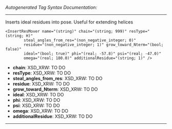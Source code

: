 _Autogenerated Tag Syntax Documentation:_

---
Inserts ideal residues into pose. Useful for extending helices

```
<InsertResMover name="(string)" chain="(string; 999)" resType="(string; H)"
        steal_angles_from_res="(non_negative_integer; 0)"
        residue="(non_negative_integer; 1)" grow_toward_Nterm="(bool; false)"
        ideal="(bool; true)" phi="(real; -57.8)" psi="(real; -47.0)"
        omega="(real; 180.0)" additionalResidue="(string; 1)" />
```

-   **chain**: XSD_XRW: TO DO
-   **resType**: XSD_XRW: TO DO
-   **steal_angles_from_res**: XSD_XRW: TO DO
-   **residue**: XSD_XRW: TO DO
-   **grow_toward_Nterm**: XSD_XRW: TO DO
-   **ideal**: XSD_XRW: TO DO
-   **phi**: XSD_XRW: TO DO
-   **psi**: XSD_XRW: TO DO
-   **omega**: XSD_XRW: TO DO
-   **additionalResidue**: XSD_XRW: TO DO

---
